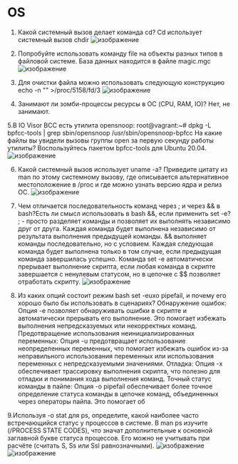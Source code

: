 # OS
1. Какой системный вызов делает команда cd?
Cd использует системный вызов chdir
![изображение](https://github.com/Razbor/OS/assets/19568831/a0d4a45b-98be-4dc2-a0b6-10dd4d99badc)

2. Попробуйте использовать команду file на объекты разных типов в файловой системе. База данных находится в файле magic.mgc
![изображение](https://github.com/Razbor/OS/assets/19568831/1da75c1b-c9e0-4b58-8863-ed1e9bfee44a)

3. Для очистки файла можно использовать следующую конструкцию 
 echo -n "" >/proc/5158/fd/3
![изображение](https://github.com/Razbor/OS/assets/19568831/847fc773-4c0c-444b-ab7b-d4187269b62c)
4. Занимают ли зомби-процессы ресурсы в ОС (CPU, RAM, IO)?
Нет, не занимают.

5.В IO Visor BCC есть утилита opensnoop:
root@vagrant:~# dpkg -L bpfcc-tools | grep sbin/opensnoop
/usr/sbin/opensnoop-bpfcc
На какие файлы вы увидели вызовы группы open за первую секунду работы утилиты? Воспользуйтесь пакетом bpfcc-tools для Ubuntu 20.04.
![изображение](https://github.com/Razbor/OS/assets/19568831/ff5c416b-5b98-44eb-bbf9-ca32cbbf8989)


6. Какой системный вызов использует uname -a? Приведите цитату из man по этому системному вызову, где описывается альтернативное местоположение в /proc и где можно узнать версию ядра и релиз ОС.
![изображение](https://github.com/Razbor/OS/assets/19568831/63821707-4a40-4457-8a36-03d6bef83868)

7. Чем отличается последовательность команд через ; и через && в bash?Есть ли смысл использовать в bash &&, если применить set -e?
; - просто разделяет команды и позволяет их выполнять независимо друг от друга. Каждая команда будет выполнена независимо от результата выполнения предыдущей команды.
&& выполняет команды последовательно, но с условием. Каждая следующая команда будет выполнена только в том случае, если предыдущая команда завершилась успешно. 
Команда set -e автоматически прерывает выполнение скрипта, если любая команда в скрипте завершается с ненулевым статусом, но в цепочке с $$ позволяет отработать скрипту.
![изображение](https://github.com/Razbor/OS/assets/19568831/dd28ab3d-14de-4b6b-9df6-282d610bc6e6)

8. Из каких опций состоит режим bash set -euxo pipefail, и почему его хорошо было бы использовать в сценариях?
Обнаружение ошибок: Опция -e позволяет обнаруживать ошибки в скрипте и автоматически прерывать его выполнение. Это помогает избежать выполнения непредсказуемых или некорректных команд.
Предотвращение использования неинициализированных переменных: Опция -u предотвращает использование неопределенных переменных, что помогает избежать ошибок из-за неправильного использования переменных или использования переменных с непредсказуемыми значениями.
Отладка: Опция -x обеспечивает трассировку выполнения скрипта, что полезно для отладки и понимания хода выполнения команд.
Точный статус команды в пайпе: Опция -o pipefail обеспечивает более точное определение статуса команды в цепочке команд, объединенных через операторы пайпа. Это помогает об

9.Используя -o stat для ps, определите, какой наиболее часто встречающийся статус у процессов в системе. В man ps изучите (/PROCESS STATE CODES), что значат дополнительные к основной заглавной букве статуса процессов. Его можно не учитывать при расчёте (считать S, Ss или Ssl равнозначными).
![изображение](https://github.com/Razbor/OS/assets/19568831/adcede9d-fcc3-41a6-896f-962e3bedfbf1)
![изображение](https://github.com/Razbor/OS/assets/19568831/1efe639c-4a63-4c14-b346-4edad6163aef)
